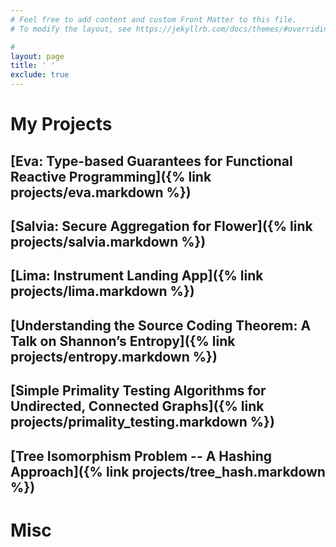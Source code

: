 ```yaml
---
# Feel free to add content and custom Front Matter to this file.
# To modify the layout, see https://jekyllrb.com/docs/themes/#overriding-theme-defaults

#
layout: page
title: ' '
exclude: true
---
```


# My Projects

## [Eva: Type-based Guarantees for Functional Reactive Programming]({% link  projects/eva.markdown %})
## [Salvia: Secure Aggregation for Flower]({% link  projects/salvia.markdown %})
## [Lima: Instrument Landing App]({% link  projects/lima.markdown %})
## [Understanding the Source Coding Theorem: A Talk on Shannon’s Entropy]({% link  projects/entropy.markdown %})
## [Simple Primality Testing Algorithms for Undirected, Connected Graphs]({% link  projects/primality_testing.markdown %})
## [Tree Isomorphism Problem -- A Hashing Approach]({% link  projects/tree_hash.markdown %})



# Misc